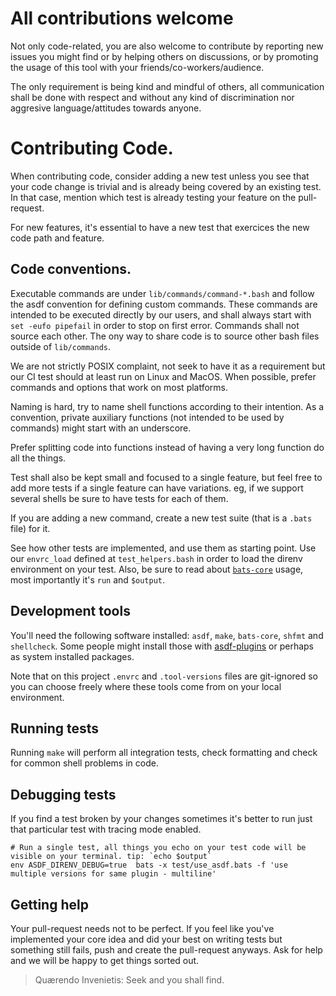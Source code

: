 # All contributions welcome

Not only code-related, you are also welcome to contribute by reporting new
issues you might find or by helping others on discussions, or by promoting
the usage of this tool with your friends/co-workers/audience.

The only requirement is being kind and mindful of others, all communication
shall be done with respect and without any kind of discrimination nor aggresive
language/attitudes towards anyone.

# Contributing Code.

When contributing code, consider adding a new test unless you see that your code
change is trivial and is already being covered by an existing test.
In that case, mention which test is already testing your feature on the pull-request.

For new features, it's essential to have a new test that exercices the new code path
and feature.

## Code conventions.

Executable commands are under `lib/commands/command-*.bash` and follow the asdf
convention for defining custom commands. These commands are intended to be
executed directly by our users, and shall always start with `set -eufo pipefail`
in order to stop on first error. Commands shall not source each other. The ony
way to share code is to source other bash files outside of `lib/commands`.


We are not strictly POSIX complaint, not seek to have it as a requirement
but our CI test should at least run on Linux and MacOS. When possible, prefer
commands and options that work on most platforms.


Naming is hard, try to name shell functions according to their intention.
As a convention, private auxiliary functions (not intended to be used by commands)
might start with an underscore.


Prefer splitting code into functions instead of having a very long function do all the things.

Test shall also be kept small and focused to a single feature, but feel free to add
more tests if a single feature can have variations. eg, if we support several shells
be sure to have tests for each of them.

If you are adding a new command, create a new test suite (that is a `.bats` file) for it.

See how other tests are implemented, and use them as starting point. Use our `envrc_load`
defined at `test_helpers.bash` in order to load the direnv environment on your test.
Also, be sure to read about [`bats-core`](https://github.com/bats-core/bats-core) usage, most importantly it's `run` and `$output`.

## Development tools

You'll need the following software installed: `asdf`, `make`, `bats-core`, `shfmt` and `shellcheck`.
Some people might install those with [asdf-plugins](https://github.com/asdf-vm/asdf-plugins) or perhaps as system installed packages.

Note that on this project `.envrc` and `.tool-versions` files are git-ignored so you can choose
freely where these tools come from on your local environment.

## Running tests

Running `make` will perform all integration tests, check formatting and check for common shell problems in code.

## Debugging tests

If you find a test broken by your changes sometimes it's better to run just that particular test
with tracing mode enabled. 

```
# Run a single test, all things you echo on your test code will be visible on your terminal. tip: `echo $output`
env ASDF_DIRENV_DEBUG=true  bats -x test/use_asdf.bats -f 'use multiple versions for same plugin - multiline'
```

## Getting help

Your pull-request needs not to be perfect. If you feel like you've implemented your core idea
and did your best on writing tests but something still fails, push and create the pull-request anyways.
Ask for help and we will be happy to get things sorted out. 

> Quærendo Invenietis: Seek and you shall find.


